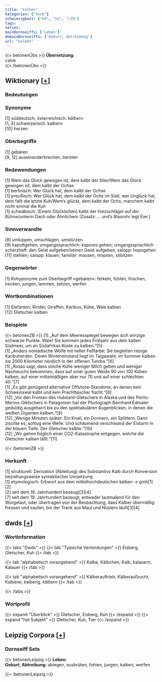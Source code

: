 ```yaml
---
title: "kalben"
kategorien: ["Verb"]
schwierigkeit: ["k0", "h2", "r19"]
tags:
series:
mainDornseiffs: ['Leben']
domainDornseiffs: ['Geburt, Abtreibung']
url: "kalben"
---
```


{{< betonenÜbs >}}
**Übersetzung:**  
calve  
{{< /betonenÜbs >}}

## Wiktionary [[+](https://de.wiktionary.org/wiki/kalben)]

### Bedeutungen

### Synonyme
[1] süddeutsch, österreichisch: kälbern  
[1, 3] schweizerisch: kalbern  
[10] herzen  

### Oberbegriffe
[1] gebären  
[9, 12] auseinanderbrechen, bersten  

### Redewendungen
[1] Wem das Glück gewogen ist, dem kalbt der Stier/Wem das Glück gewogen ist, dem kalbt der Ochse  
[1] berlinisch: Wer Glück hat, dem kalbt der Ochse  
[1] preußisch: Wer Glück hat, dem kalbt der Ochs im Stall, wer Unglück hat, dem fallt die letzte Kuh/Wem’s glückt, dem kalbt der Ochs, manchem kalbt nicht einmal die Kuh  
[1] schwäbisch: (Einem Glücklichen) kalbt der Holzschlägel auf der Bühne/unterm Dach oder Ähnlichem (Zusatz: … und’s Blasrohr legt Eier.)  

### Sinnverwandte
[8] umkippen, umschlagen, umstürzen  
[9] kaputtgehen; umgangssprachlich: kapores gehen; umgangssprachlich scherzhaft: den Geist aufgeben/seinen Geist aufgeben; salopp: hopsgehen  
[11] stehlen; salopp: klauen; familiär: mausen, mopsen, stibitzen  

### Gegenwörter
[1] Kohyponyme zum Oberbegriff »gebären«: ferkeln, fohlen, frischen, hecken, jungen, lammen, setzen, werfen  

### Wortkombinationen
[1] Elefanten, Rinder, Giraffen, Karibus, Kühe, Wale kalben  
[12] Gletscher kalben  

### Beispiele
{{< betonenZB >}}
[1] „Auf dem Meeresspiegel bewegen sich winzige schwarze Punkte. Wale! Sie kommen jedes Frühjahr aus dem kalten Südmeer, um an Südafrikas Küste zu kalben.“[5]  
[1] „Anders nomadische Wölfe mit heller Fellfarbe: Sie begleiten riesige Karibuherden. Deren Wintereinstand liegt im Taigawald, im Sommer kalben sie 2000 Kilometer nördlich in der offenen Tundra.“[6]  
[1] „Rosas sagt, dass solche Kühe weniger Milch geben und weniger Nachwuchs bekommen, dass auf einer guten Weide 90 von 100 Kühen kalben, auf einer mittelmäßigen aber nur 70 und auf einer schlechten 40.“[7]  
[1] „Es gibt genügend alternative Offshore-Standorte, an denen kein Schweinswal kalbt und kein Prachttaucher fischt.“[8]  
[12] „Vor den Fronten des Hubbard-Gletschers in Alaska und des Perito-Merino-Gletschers in Patagonien hat der Photograph Bernhard Edmaier geduldig ausgeharrt bis zu den spektakulären Augenblicken, in denen die weißen Giganten kalben.“[9]  
[12] „Wenige Minuten später: Ein Knall, ein Donnern, ein Splittern. Dann zischte es, schlug eine Welle. Und schäumend verschwand der Eisturm in der blauen Tiefe. Der Gletscher kalbte.“[10]  
[12] „Wir gehen folglich einer CO2-Katastrophe entgegen, welche die Gletscher kalben läßt.“[11]  

{{< /betonenZB >}}
### Herkunft
[1] strukturell: Derivation (Ableitung) des Substantivs Kalb durch Konversion beziehungsweise syntaktischer Umsetzung  
[1] etymologisch: Erbwort aus dem mittelhochdeutschen kalben → gmh[1][2]  
[2] seit dem 19. Jahrhundert bezeugt[3][4]  
[7] seit dem 19. Jahrhundert bezeugt; entweder lautmalend für den Würgelaut, oder übertragen von der Beobachtung, dass Kälber übermäßig fressen und saufen, bis der Trank aus Maul und Nüstern läuft[3][4]  



## dwds [[+](https://www.dwds.de/wb/kalben)]

### Wortinformation
{{< tabs "Dwds" >}}
{{< tab "Typische Verbindungen" >}}
Eisberg, Gletscher, Kuh
{{< /tab >}}

{{< tab "alphabetisch vorangehend" >}}
Kalbe, Kälbchen, Kalb, kalauern, Kalauer
{{< /tab >}}

{{< tab "alphabetisch vorangehend" >}}
Kälberauftrieb, Kälberaufzucht, Kalberei, kalberig, kälbern
{{< /tab >}}

{{< /tabs >}}

### Wortprofil
{{< expand "Überblick" >}} Gletscher, Eisberg, Kuh {{< /expand >}}
{{< expand "hat Subjekt" >}} Gletscher, Kuh, Tier {{< /expand >}}

## Leipzig Corpora [[+](https://corpora.uni-leipzig.de/en/res?word=kalben&corpusId=deu_newscrawl-public_2018)]

### Dornseiff Sets
{{< betonenLeipzig >}}
**Leben:**  
**Geburt, Abtreibung:** ablegen, ausbrüten, fohlen, jungen, kalben, werfen  

{{< /betonenLeipzig >}}
